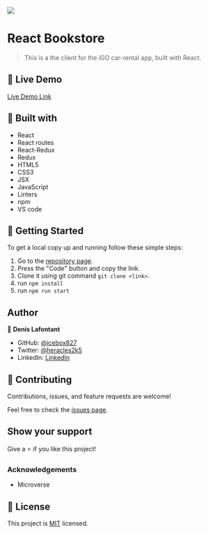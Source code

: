 ![](https://img.shields.io/badge/Microverse-blueviolet)

# React Bookstore

> This is a the client for the iGO car-rental app, built with React.

## :red_circle: Live Demo

[Live Demo Link](https://igo-client.herokuapp.com/)

## :hammer: Built with

- React
- React routes
- React-Redux
- Redux
- HTML5
- CSS3
- JSX
- JavaScript
- Linters
- npm
- VS code

## :construction_worker: Getting Started

To get a local copy up and running follow these simple steps:

1. Go to the [repository page](https://github.com/icebox827/igo-client/).
2. Press the "Code" button and copy the link.
3. Clone it using git command `git clone <link>`.
4. run `npm install`
5. run `npm run start`

## Author

👤 **Denis Lafontant**

- GitHub: [@icebox827](https://github.com/icebox827)
- Twitter: [@heracles2k5](https://twitter.com/@heracles2k5)
- LinkedIn: [LinkedIn](https://www.linkedin.com/in/denis-lafontant/)

## 🤝 Contributing

Contributions, issues, and feature requests are welcome!

Feel free to check the [issues page](https://github.com/icebox827/igo-client/issues/1).

## Show your support

Give a ⭐️ if you like this project!

### Acknowledgements

- Microverse

## 📝 License

This project is [MIT](LICENSE) licensed.
